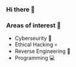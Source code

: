 ### Hi there 👋

### Areas of interest 🐼
- Cyberseurity 🛜
- Ethical Hacking 💀
- Reverse Engineering 🔄
- Programming 💻

